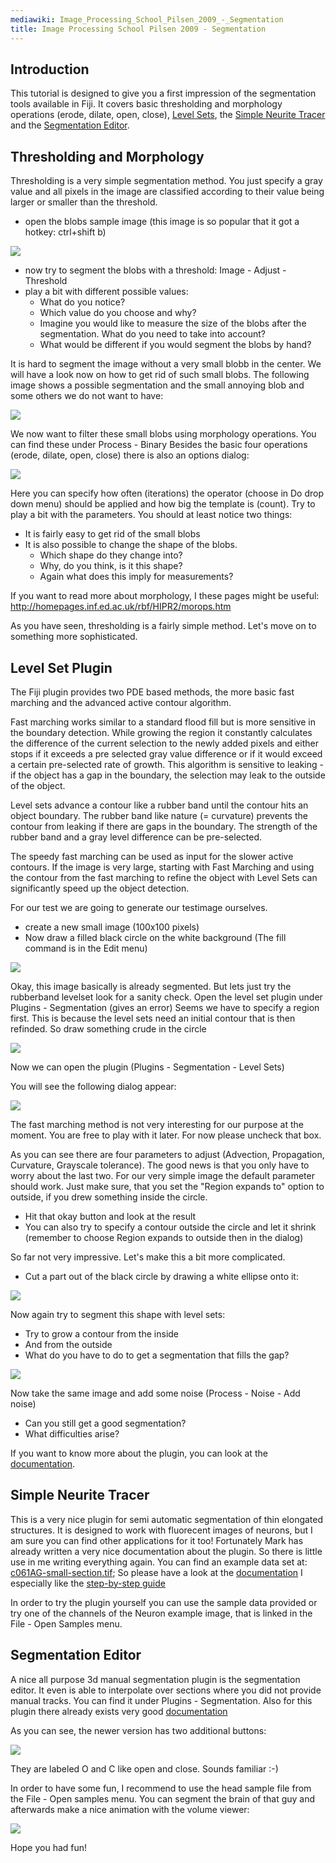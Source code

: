 ```yaml
---
mediawiki: Image_Processing_School_Pilsen_2009_-_Segmentation
title: Image Processing School Pilsen 2009 - Segmentation
---
```


## Introduction

This tutorial is designed to give you a first impression of the segmentation tools available in Fiji. It covers basic thresholding and morphology operations (erode, dilate, open, close), [Level Sets](/plugins/level-sets), the [Simple Neurite Tracer](/plugins/snt) and the [Segmentation Editor](/plugins/segmentation-editor).

## Thresholding and Morphology

Thresholding is a very simple segmentation method. You just specify a gray value and all pixels in the image are classified according to their value being larger or smaller than the threshold.

-   open the blobs sample image (this image is so popular that it got a hotkey: ctrl+shift b)

![](/media/blobs.jpg)

-   now try to segment the blobs with a threshold: Image - Adjust - Threshold
-   play a bit with different possible values:
    -   What do you notice?
    -   Which value do you choose and why?
    -   Imagine you would like to measure the size of the blobs after the segmentation. What do you need to take into account?
    -   What would be different if you would segment the blobs by hand?

It is hard to segment the image without a very small blobb in the center. We will have a look now on how to get rid of such small blobs. The following image shows a possible segmentation and the small annoying blob and some others we do not want to have:

![](/media/events/thresholdsegmentation.jpg)

We now want to filter these small blobs using morphology operations. You can find these under Process - Binary Besides the basic four operations (erode, dilate, open, close) there is also an options dialog:

![](/media/events/morphoptions.jpg)

Here you can specify how often (iterations) the operator (choose in Do drop down menu) should be applied and how big the template is (count). Try to play a bit with the parameters. You should at least notice two things:

-   It is fairly easy to get rid of the small blobs
-   It is also possible to change the shape of the blobs.
    -   Which shape do they change into?
    -   Why, do you think, is it this shape?
    -   Again what does this imply for measurements?

If you want to read more about morphology, I these pages might be useful: http://homepages.inf.ed.ac.uk/rbf/HIPR2/morops.htm

As you have seen, thresholding is a fairly simple method. Let's move on to something more sophisticated.

## Level Set Plugin

The Fiji plugin provides two PDE based methods, the more basic fast marching and the advanced active contour algorithm.

Fast marching works similar to a standard flood fill but is more sensitive in the boundary detection. While growing the region it constantly calculates the difference of the current selection to the newly added pixels and either stops if it exceeds a pre selected gray value difference or if it would exceed a certain pre-selected rate of growth. This algorithm is sensitive to leaking - if the object has a gap in the boundary, the selection may leak to the outside of the object.

Level sets advance a contour like a rubber band until the contour hits an object boundary. The rubber band like nature (= curvature) prevents the contour from leaking if there are gaps in the boundary. The strength of the rubber band and a gray level difference can be pre-selected.

The speedy fast marching can be used as input for the slower active contours. If the image is very large, starting with Fast Marching and using the contour from the fast marching to refine the object with Level Sets can significantly speed up the object detection.

For our test we are going to generate our testimage ourselves.

-   create a new small image (100x100 pixels)
-   Now draw a filled black circle on the white background (The fill command is in the Edit menu)

![](/media/events/levelsetcircle.jpg)

Okay, this image basically is already segmented. But lets just try the rubberband levelset look for a sanity check. Open the level set plugin under Plugins - Segmentation (gives an error) Seems we have to specify a region first. This is because the level sets need an initial contour that is then refinded. So draw something crude in the circle

![](/media/events/levelsetcircleselection.jpg)

Now we can open the plugin (Plugins - Segmentation - Level Sets)

You will see the following dialog appear:

![](/media/events/levelset-dialog.jpg)

The fast marching method is not very interesting for our purpose at the moment. You are free to play with it later. For now please uncheck that box.

As you can see there are four parameters to adjust (Advection, Propagation, Curvature, Grayscale tolerance). The good news is that you only have to worry about the last two. For our very simple image the default parameter should work. Just make sure, that you set the "Region expands to" option to outside, if you drew something inside the circle.

-   Hit that okay button and look at the result
-   You can also try to specify a contour outside the circle and let it shrink (remember to choose Region expands to outside then in the dialog)

So far not very impressive. Let's make this a bit more complicated.

-   Cut a part out of the black circle by drawing a white ellipse onto it:

![](/media/events/levelsets-circlepackman.jpg)

Now again try to segment this shape with level sets:

-   Try to grow a contour from the inside
-   And from the outside
-   What do you have to do to get a segmentation that fills the gap?

![](/media/events/levelsets-packman-closed.jpg)

Now take the same image and add some noise (Process - Noise - Add noise)

-   Can you still get a good segmentation?
-   What difficulties arise?

If you want to know more about the plugin, you can look at the [documentation](/plugins/level-sets).

## Simple Neurite Tracer

This is a very nice plugin for semi automatic segmentation of thin elongated structures. It is designed to work with fluorecent images of neurons, but I am sure you can find other applications for it too! Fortunately Mark has already written a very nice documentation about the plugin. So there is little use in me writing everything again. You can find an example data set at: [c061AG-small-section.tif](https://fiji.sc/cgi-bin/gitweb.cgi?p=VIB.git;a=blob;f=test-images/c061AG-small-section.tif); So please have a look at the [documentation](http://homepages.inf.ed.ac.uk/s9808248/imagej/tracer/instructions.html) I especially like the [step-by-step guide](http://homepages.inf.ed.ac.uk/s9808248/imagej/tracer/step-by-step/)

In order to try the plugin yourself you can use the sample data provided or try one of the channels of the Neuron example image, that is linked in the File - Open Samples menu.

## Segmentation Editor

A nice all purpose 3d manual segmentation plugin is the segmentation editor. It even is able to interpolate over sections where you did not provide manual tracks. You can find it under Plugins - Segmentation. Also for this plugin there already exists very good [documentation](http://132.187.25.13/home/?category=Download&page=SegmentationEditor)

As you can see, the newer version has two additional buttons:

![](/media/events/segmentationeditor-update.jpg)

They are labeled O and C like open and close. Sounds familiar :-)

In order to have some fun, I recommend to use the head sample file from the File - Open samples menu. You can segment the brain of that guy and afterwards make a nice animation with the volume viewer:

![](/media/events/manwithbrain.jpg)

Hope you had fun!

 
